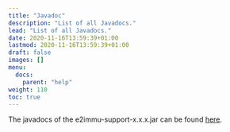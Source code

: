 ```yaml
---
title: "Javadoc"
description: "List of all Javadocs."
lead: "List of all Javadocs."
date: 2020-11-16T13:59:39+01:00
lastmod: 2020-11-16T13:59:39+01:00
draft: false
images: []
menu:
  docs:
    parent: "help"
weight: 110
toc: true
---
```


The javadocs of the e2immu-support-x.x.x.jar can be found [here](/e2immu-support-javadoc/index.html).
